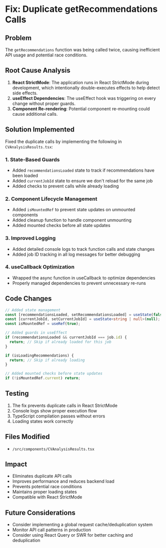 # Fix: Duplicate getRecommendations Calls

## Problem
The `getRecommendations` function was being called twice, causing inefficient API usage and potential race conditions.

## Root Cause Analysis
1. **React StrictMode**: The application runs in React StrictMode during development, which intentionally double-executes effects to help detect side effects.
2. **useEffect Dependencies**: The useEffect hook was triggering on every change without proper guards.
3. **Component Re-rendering**: Potential component re-mounting could cause additional calls.

## Solution Implemented
Fixed the duplicate calls by implementing the following in `CVAnalysisResults.tsx`:

### 1. State-Based Guards
- Added `recommendationsLoaded` state to track if recommendations have been loaded
- Added `currentJobId` state to ensure we don't reload for the same job
- Added checks to prevent calls while already loading

### 2. Component Lifecycle Management
- Added `isMountedRef` to prevent state updates on unmounted components
- Added cleanup function to handle component unmounting
- Added mounted checks before all state updates

### 3. Improved Logging
- Added detailed console logs to track function calls and state changes
- Added job ID tracking in all log messages for better debugging

### 4. useCallback Optimization
- Wrapped the async function in useCallback to optimize dependencies
- Properly managed dependencies to prevent unnecessary re-runs

## Code Changes
```typescript
// Added state management
const [recommendationsLoaded, setRecommendationsLoaded] = useState(false);
const [currentJobId, setCurrentJobId] = useState<string | null>(null);
const isMountedRef = useRef(true);

// Added guards in useEffect
if (recommendationsLoaded && currentJobId === job.id) {
  return; // Skip if already loaded for this job
}

if (isLoadingRecommendations) {
  return; // Skip if already loading
}

// Added mounted checks before state updates
if (!isMountedRef.current) return;
```

## Testing
1. The fix prevents duplicate calls in React StrictMode
2. Console logs show proper execution flow
3. TypeScript compilation passes without errors
4. Loading states work correctly

## Files Modified
- `/src/components/CVAnalysisResults.tsx`

## Impact
- Eliminates duplicate API calls
- Improves performance and reduces backend load
- Prevents potential race conditions
- Maintains proper loading states
- Compatible with React StrictMode

## Future Considerations
- Consider implementing a global request cache/deduplication system
- Monitor API call patterns in production
- Consider using React Query or SWR for better caching and deduplication
